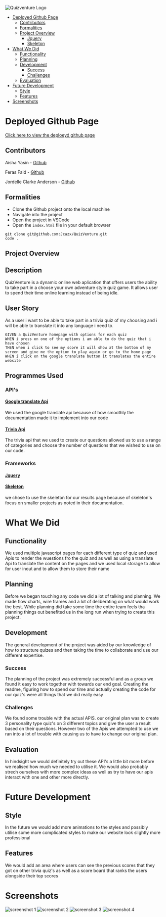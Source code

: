 ![Quizventure Logo ](assets/images/QuizVenture_Logo.png)

- [Deployed Github Page](#deployed-github-page)
  - [Contributors](#contributors)
  - [Formalities](#formalities)
  - [Project Overview](#project-overview)
      - [Jquery](#jquery)
      - [Skeleton](#skeleton)
- [What We Did](#what-we-did)
  - [Functionality](#functionality)
  - [Planning](#planning)
  - [Development](#development)
    - [Success](#success)
    - [Challenges](#challenges)
  - [Evaluation](#evaluation)
- [Future Development](#future-development)
  - [Style](#style)
  - [Features](#features)
- [Screenshots](#screenshots)

# Deployed Github Page 
[ Click here to view the deploeyd github page](https://jcazx.github.io/QuizVenture/)

## Contributors 
Aisha Yasin - [Github](https://github.com/aisha-ysn)

Feras Faid - [Github](https://github.com/Osir-is)

Jordelle Clarke Anderson - [Github](https://github.com/Jcazx)

## Formalities 
- Clone the Github project onto the local machine
- Navigate into the project
- Open the project in VSCode
- Open the `index.html` file in your default browser
```
git clone git@github.com:Jcazx/QuizVenture.git
code .
```
## Project Overview

## Description 
QuizVenture is a dynamic online web aplication that offers users the ability to take part in a choose your own adventure style quiz game. It allows user to spend their time online learning instead of being idle.

## User Story 
As a user i want to be able to take part in a trivia quiz of my choosing and i will be able to translate it into any language i need to.

```
GIVEN a QuizVenture homepage with options for each quiz 
WHEN i press on one of the options i am able to do the quiz that i have chosen 
THEN when i click to see my score it will show at the bottom of my screen and give me the option to play again or go to the home page 
WHEN i click on the google translate button it translates the entire website 
```
## Programmes Used 
### API's
#### [Google translate Api](https://cloud.google.com/translate)
We used the google translate api because of how smoothly the documentation made it to implement into our code
#### [Trivia Api](https://opentdb.com/api_config.php)
The trivia api that we used to create our questions allowed us to use a range of categories and choose the number of questions that we wished to use on our code. 
### Frameworks
#### [Jquery](https://jquery.com/)
#### [Skeleton](http://getskeleton.com) 
we chose to use the skeleton for our results page because of skeleton's focus on smaller projects as noted in their documentation.
# What We Did
## Functionality 
 We used multiple javascript pages for each different type of quiz  and used Apis to render the wuestions fro the quiz and as well as using a translate Api to translate the content on the pages and we used local storage to allow for user inout and to allow them to store their name 
## Planning
Before we began touching any code we did a lot of talking and planning. We made flow charts, wire frames and a lot of deliberating on what would work the best. While planning did take some time the entire team feels tha planning things out benefited us in the long run when trying to create this project.
## Development 
The general development of the project was aided by our knowledge of how to structure quizes and then taking the time to collaborate and use  our different expertise.
### Success
The planning of the project was extremely successful and as a group we found it easy to work together with towards our end goal. Creating the readme, figuring how to spend our time and actually creating the code for our quiz's were all things that we did really easy 
### Challenges
We found some trouble with the actual APIS. our original plan was to create 3 personality type quiz's on 3 different topics and give the user a result based on their questions. However two of the Apis we attempted to use we ran into a lot of trouble with causing us to have to change our original plan.
## Evaluation
In hindsight we would definitely try out these API's a little bit more before we realised how much we needed to utilise it. We would also probably strech ourselves with more complex ideas as well as try to have our apis interact with one and other more directly.
# Future Development 
## Style 
In the future we would add more animations to the styles and possibly utilise some more complicated styles to make our website look slightly more professional 
## Features
We would add an area where users can see the previous scores that they got on other trivia quiz's as well as a score board that ranks the users alongside their top scores 
# Screenshots 
![screenshot 1](./assets/images/screenshot-1.png)
![screenshot 2](./assets/images/screenshot-2.png)
![screenshot 3](./assets/images/screenshot-3.png)
![screenshot 4](./assets/images/screenshot-4.png)

